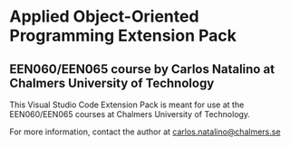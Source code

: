 # Applied Object-Oriented Programming Extension Pack

## EEN060/EEN065 course by Carlos Natalino at Chalmers University of Technology

This Visual Studio Code Extension Pack is meant for use at the EEN060/EEN065 courses at Chalmers University of Technology.

For more information, contact the author at carlos.natalino@chalmers.se
